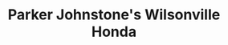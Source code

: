 ---
title: "Parker Johnstone's Wilsonville Honda"
url: /wilsonville/parker-johnstones-wilsonville-honda-southwest-parkway-avenue/
shop: Autohaus
---
